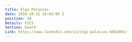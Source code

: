 ```yaml
---
title: Olga Palacios
date: 2018-10-22 19:03:00 Z
position: 38
Details: FICS
Section: board
Link: https://www.linkedin.com/in/olga-palacios-68b29b5/
---
```


